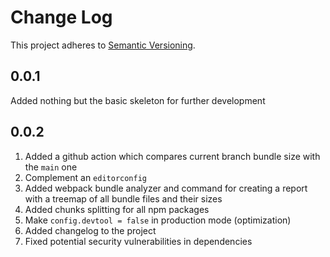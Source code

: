# Change Log
This project adheres to [Semantic Versioning](https://semver.org/).

## 0.0.1

Added nothing but the basic skeleton for further development

## 0.0.2

1. Added a github action which compares current branch bundle size with the `main` one
2. Complement an `editorconfig`
3. Added webpack bundle analyzer and command for creating a report with a treemap of all bundle files and their sizes
4. Added chunks splitting for all npm packages
5. Make `config.devtool = false` in production mode (optimization)
6. Added changelog to the project
7. Fixed potential security vulnerabilities in dependencies
